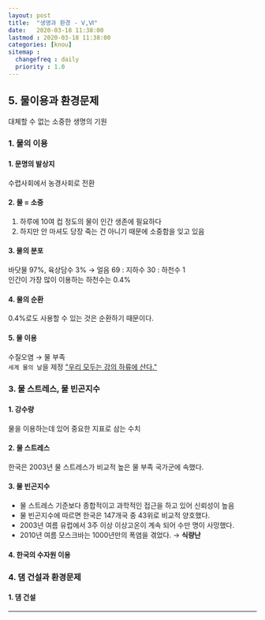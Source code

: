 ```yaml
---
layout: post
title:  "생명과 환경 - Ⅴ,Ⅵ"
date:   2020-03-18 11:38:00 
lastmod : 2020-03-18 11:38:00
categories: [knou]
sitemap :
  changefreq : daily
  priority : 1.0
---
```


## 5. 물이용과 환경문제

대체할 수 없는 소중한 생명의 기원


### 1. 물의 이용

#### 1. 문명의 발상지
수렵사회에서 농경사회로 전환

#### 2. 물 = 소중
1. 하루에 10여 컵 정도의 물이 인간 생존에 필요하다
2. 하지만 안 마셔도 당장 죽는 건 아니기 때문에 소중함을 잊고 있음
#### 3. 물의 분포
바닷물 97%, 육상담수 3% → 얼음 69 : 지하수 30 : 하천수 1
<br>
인간이 가장 많이 이용하는 하천수는 0.4%
#### 4. 물의 순환
0.4%로도 사용할 수 있는 것은 순환하기 때문이다.
#### 5. 물 이용
수질오염 → 물 부족
<br>
`세계 물의 날`을 제정
<u>"우리 모두는 강의 하류에 산다."</u>


### 3. 물 스트레스, 물 빈곤지수

#### 1. 강수량
물을 이용하는데 있어 중요한 지표로 삼는 수치
#### 2. 물 스트레스
한국은 2003년 물 스트레스가 비교적 높은 물 부족 국가군에 속했다.
#### 3. 물 빈곤지수
+ 물 스트레스 기준보다 종합적이고 과학적인 접근을 하고 있어 신뢰성이 높음
+ 물 빈곤지수에 따르면 한국은 147개국 중 43위로 비교적 양호했다.
+ 2003년 여름 유럽에서 3주 이상 이상고온이 계속 되어 수만 명이 사망했다.
+ 2010년 여름 모스크바는 1000년만의 폭염을 겪었다. → **식량난**

#### 4. 한국의 수자원 이용

### 4. 댐 건설과 환경문제
#### 1. 댐 건설











<hr>
